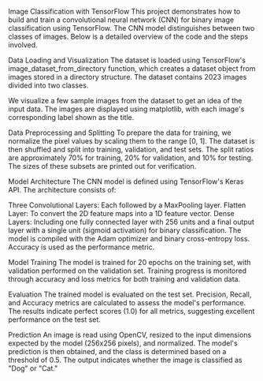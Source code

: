 Image Classification with TensorFlow
This project demonstrates how to build and train a convolutional neural network (CNN) for binary image classification using TensorFlow. The CNN model distinguishes between two classes of images. Below is a detailed overview of the code and the steps involved.

Data Loading and Visualization
The dataset is loaded using TensorFlow's image_dataset_from_directory function, which creates a dataset object from images stored in a directory structure. The dataset contains 2023 images divided into two classes.

We visualize a few sample images from the dataset to get an idea of the input data. The images are displayed using matplotlib, with each image's corresponding label shown as the title.

Data Preprocessing and Splitting
To prepare the data for training, we normalize the pixel values by scaling them to the range [0, 1]. The dataset is then shuffled and split into training, validation, and test sets. The split ratios are approximately 70% for training, 20% for validation, and 10% for testing. The sizes of these subsets are printed out for verification.

Model Architecture
The CNN model is defined using TensorFlow's Keras API. The architecture consists of:

Three Convolutional Layers: Each followed by a MaxPooling layer.
Flatten Layer: To convert the 2D feature maps into a 1D feature vector.
Dense Layers: Including one fully connected layer with 256 units and a final output layer with a single unit (sigmoid activation) for binary classification.
The model is compiled with the Adam optimizer and binary cross-entropy loss. Accuracy is used as the performance metric.

Model Training
The model is trained for 20 epochs on the training set, with validation performed on the validation set. Training progress is monitored through accuracy and loss metrics for both training and validation data.

Evaluation
The trained model is evaluated on the test set. Precision, Recall, and Accuracy metrics are calculated to assess the model's performance. The results indicate perfect scores (1.0) for all metrics, suggesting excellent performance on the test set.

Prediction
An image is read using OpenCV, resized to the input dimensions expected by the model (256x256 pixels), and normalized. The model's prediction is then obtained, and the class is determined based on a threshold of 0.5. The output indicates whether the image is classified as "Dog" or "Cat."
